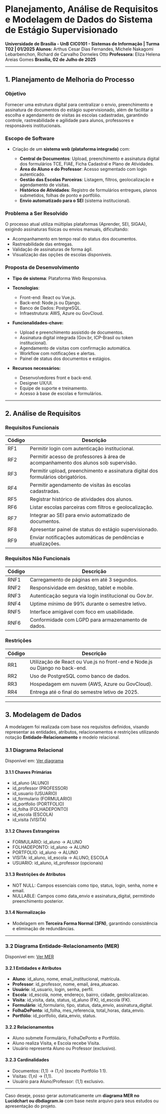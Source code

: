 # Planejamento, Análise de Requisitos e Modelagem de Dados do Sistema de Estágio Supervisionado

**Universidade de Brasília - UnB**
**CIC0101 - Sistemas de Informação | Turma T02 | 01/2025**
**Alunos:** Arthus Cesar Dias Fernandes, Michele Nakagomi Lebarbenchon, Richard de Carvalho Dorneles Otto
**Professora:** Eliza Helena Areias Gomes
**Brasília, 02 de Julho de 2025**

---

## 1. Planejamento de Melhoria do Processo

### Objetivo

Fornecer uma estrutura digital para centralizar o envio, preenchimento e assinatura de documentos do estágio supervisionado, além de facilitar a escolha e agendamento de visitas às escolas cadastradas, garantindo controle, rastreabilidade e agilidade para alunos, professores e responsáveis institucionais.

### Escopo de Software

* Criação de um **sistema web (plataforma integrada)** com:

  * **Central de Documentos**: Upload, preenchimento e assinatura digital dos formulários TCE, FIAE, Ficha Cadastral e Plano de Atividades.
  * **Área do Aluno e do Professor**: Acesso segmentado com login autenticado.
  * **Gestão das Escolas Parceiras**: Listagem, filtros, geolocalização e agendamento de visitas.
  * **Histórico de Atividades**: Registro de formulários entregues, planos submetidos, folhas de ponto e portfólio.
  * **Envio automatizado para o SEI** (sistema institucional).

### Problema a Ser Resolvido

O processo atual utiliza múltiplas plataformas (Aprender, SEI, SIGAA), exigindo assinaturas físicas ou envios manuais, dificultando:

* Acompanhamento em tempo real do status dos documentos.
* Rastreabilidade das entregas.
* Validação de assinaturas de forma ágil.
* Visualização das opções de escolas disponíveis.

### Proposta de Desenvolvimento

* **Tipo de sistema**: Plataforma Web Responsiva.
* **Tecnologias**:

  * Front-end: React ou Vue.js.
  * Back-end: Node.js ou Django.
  * Banco de Dados: PostgreSQL.
  * Infraestrutura: AWS, Azure ou GovCloud.
* **Funcionalidades-chave:**

  * Upload e preenchimento assistido de documentos.
  * Assinatura digital integrada (Gov.br, ICP-Brasil ou token institucional).
  * Agendamento de visitas com confirmação automática.
  * Workflow com notificações e alertas.
  * Painel de status dos documentos e estágios.
* **Recursos necessários:**

  * Desenvolvedores front e back-end.
  * Designer UX/UI.
  * Equipe de suporte e treinamento.
  * Acesso à base de escolas e formulários.

---

## 2. Análise de Requisitos

### Requisitos Funcionais

| Código | Descrição                                                                          |
| ------ | ---------------------------------------------------------------------------------- |
| RF1    | Permitir login com autenticação institucional.                                     |
| RF2    | Permitir acesso de professores à área de acompanhamento dos alunos sob supervisão. |
| RF3    | Permitir upload, preenchimento e assinatura digital dos formulários obrigatórios.  |
| RF4    | Permitir agendamento de visitas às escolas cadastradas.                            |
| RF5    | Registrar histórico de atividades dos alunos.                                      |
| RF6    | Listar escolas parceiras com filtros e geolocalização.                             |
| RF7    | Integrar ao SEI para envio automatizado de documentos.                             |
| RF8    | Apresentar painel de status do estágio supervisionado.                             |
| RF9    | Enviar notificações automáticas de pendências e atualizações.                      |

### Requisitos Não Funcionais

| Código | Descrição                                              |
| ------ | ------------------------------------------------------ |
| RNF1   | Carregamento de páginas em até 3 segundos.             |
| RNF2   | Responsividade em desktop, tablet e mobile.            |
| RNF3   | Autenticação segura via login institucional ou Gov.br. |
| RNF4   | Uptime mínimo de 99% durante o semestre letivo.        |
| RNF5   | Interface amigável com foco em usabilidade.            |
| RNF6   | Conformidade com LGPD para armazenamento de dados.     |

### Restrições

| Código | Descrição                                                                   |
| ------ | --------------------------------------------------------------------------- |
| RR1    | Utilização de React ou Vue.js no front-end e Node.js ou Django no back-end. |
| RR2    | Uso de PostgreSQL como banco de dados.                                      |
| RR3    | Hospedagem em nuvem (AWS, Azure ou GovCloud).                               |
| RR4    | Entrega até o final do semestre letivo de 2025.                             |

---

## 3. Modelagem de Dados

A modelagem foi realizada com base nos requisitos definidos, visando representar as entidades, atributos, relacionamentos e restrições utilizando notação **Entidade-Relacionamento** e modelo relacional.

### 3.1 Diagrama Relacional

Disponível em: [Ver diagrama](https://drive.google.com/file/d/1VrXcSmwC8XKH2JiH2BMX0iwxvB94Hk23/view?usp=sharing)

#### 3.1.1 Chaves Primárias

* id\_aluno (ALUNO)
* id\_professor (PROFESSOR)
* id\_usuario (USUARIO)
* id\_formulario (FORMULARIO)
* id\_portfolio (PORTFOLIO)
* id\_folha (FOLHADEPONTO)
* id\_escola (ESCOLA)
* id\_visita (VISITA)

#### 3.1.2 Chaves Estrangeiras

* FORMULARIO: id\_aluno → ALUNO
* FOLHADEPONTO: id\_aluno → ALUNO
* PORTFOLIO: id\_aluno → ALUNO
* VISITA: id\_aluno, id\_escola → ALUNO, ESCOLA
* USUARIO: id\_aluno, id\_professor (opcionais)

#### 3.1.3 Restrições de Atributos

* NOT NULL: Campos essenciais como tipo, status, login, senha, nome e email.
* NULLABLE: Campos como data\_envio e assinatura\_digital, permitindo preenchimento posterior.

#### 3.1.4 Normalização

* Modelagem em **Terceira Forma Normal (3FN)**, garantindo consistência e eliminação de redundâncias.

---

### 3.2 Diagrama Entidade-Relacionamento (MER)

Disponível em: [Ver MER](https://app.brmodeloweb.com/#!/publicview/6862246f60dbed78304de446)

#### 3.2.1 Entidades e Atributos

* **Aluno**: id\_aluno, nome, email\_institucional, matrícula.
* **Professor**: id\_professor, nome, email, área\_atuacao.
* **Usuário**: id\_usuario, login, senha, perfil.
* **Escola**: id\_escola, nome, endereço, bairro, cidade, geolocalizacao.
* **Visita**: id\_visita, data, status, id\_aluno (FK), id\_escola (FK).
* **Formulário**: id\_formulario, tipo, status, data\_envio, assinatura\_digital.
* **FolhaDePonto**: id\_folha, mes\_referencia, total\_horas, data\_envio.
* **Portfólio**: id\_portfolio, data\_envio, status.

#### 3.2.2 Relacionamentos

* Aluno submete Formulário, FolhaDePonto e Portfólio.
* Aluno realiza Visita, e Escola recebe Visita.
* Usuário representa Aluno ou Professor (exclusivo).

#### 3.2.3 Cardinalidades

* Documentos: (1,1) → (1,n) (exceto Portfólio 1:1).
* Visitas: (1,n) → (1,1).
* Usuário para Aluno/Professor: (1,1) exclusivo.

---

Caso deseje, posso gerar automaticamente um **diagrama MER no Lucidchart ou dbdiagram.io** com base neste arquivo para seus estudos ou apresentação do projeto.

